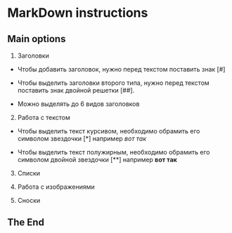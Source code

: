 # MarkDown instructions

## Main options

1. Заголовки

+ Чтобы добавить заголовок, нужно перед текстом поставить знак [#]

+ Чтобы выделить заголовки второго типа, нужно перед текстом поставить знак двойной решетки [##].

+ Можно выделять до 6 видов заголовков

2. Работа с текстом

* Чтобы выделить текст курсивом, необходимо обрамить его символом звездочки [*] например *вот так*

* Чтобы выделить текст полужирным, необходимо обрамить его символом двойной звездочки [**] например **вот так**



3. Списки

4. Работа с изображениями

5. Сноски

## The End 
